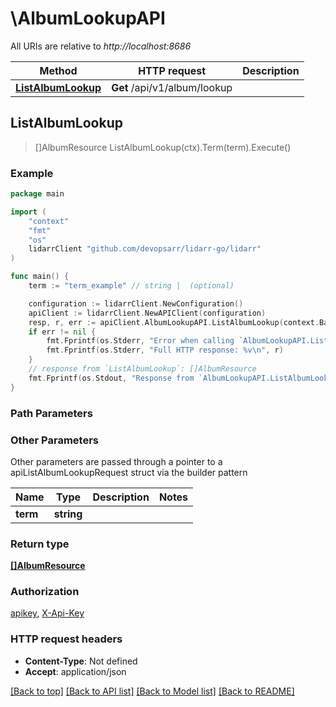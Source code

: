 # \AlbumLookupAPI

All URIs are relative to *http://localhost:8686*

Method | HTTP request | Description
------------- | ------------- | -------------
[**ListAlbumLookup**](AlbumLookupAPI.md#ListAlbumLookup) | **Get** /api/v1/album/lookup | 



## ListAlbumLookup

> []AlbumResource ListAlbumLookup(ctx).Term(term).Execute()



### Example

```go
package main

import (
	"context"
	"fmt"
	"os"
	lidarrClient "github.com/devopsarr/lidarr-go/lidarr"
)

func main() {
	term := "term_example" // string |  (optional)

	configuration := lidarrClient.NewConfiguration()
	apiClient := lidarrClient.NewAPIClient(configuration)
	resp, r, err := apiClient.AlbumLookupAPI.ListAlbumLookup(context.Background()).Term(term).Execute()
	if err != nil {
		fmt.Fprintf(os.Stderr, "Error when calling `AlbumLookupAPI.ListAlbumLookup``: %v\n", err)
		fmt.Fprintf(os.Stderr, "Full HTTP response: %v\n", r)
	}
	// response from `ListAlbumLookup`: []AlbumResource
	fmt.Fprintf(os.Stdout, "Response from `AlbumLookupAPI.ListAlbumLookup`: %v\n", resp)
}
```

### Path Parameters



### Other Parameters

Other parameters are passed through a pointer to a apiListAlbumLookupRequest struct via the builder pattern


Name | Type | Description  | Notes
------------- | ------------- | ------------- | -------------
 **term** | **string** |  | 

### Return type

[**[]AlbumResource**](AlbumResource.md)

### Authorization

[apikey](../README.md#apikey), [X-Api-Key](../README.md#X-Api-Key)

### HTTP request headers

- **Content-Type**: Not defined
- **Accept**: application/json

[[Back to top]](#) [[Back to API list]](../README.md#documentation-for-api-endpoints)
[[Back to Model list]](../README.md#documentation-for-models)
[[Back to README]](../README.md)

